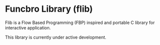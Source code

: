 # Funcbro Library (flib)

Flib is a Flow Based Programming (FBP) inspired and portable C library for interactive application.

This library is currently under active development.
